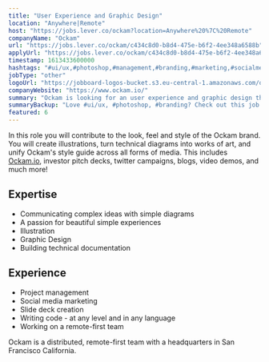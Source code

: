 ```yaml
---
title: "User Experience and Graphic Design"
location: "Anywhere|Remote"
host: "https://jobs.lever.co/ockam?location=Anywhere%20%7C%20Remote"
companyName: "Ockam"
url: "https://jobs.lever.co/ockam/c434c8d0-b8d4-475e-b6f2-4ee348a6588b"
applyUrl: "https://jobs.lever.co/ockam/c434c8d0-b8d4-475e-b6f2-4ee348a6588b/apply"
timestamp: 1613433600000
hashtags: "#ui/ux,#photoshop,#management,#branding,#marketing,#socialmedia"
jobType: "other"
logoUrl: "https://jobboard-logos-bucket.s3.eu-central-1.amazonaws.com/ockam"
companyWebsite: "https://www.ockam.io/"
summary: "Ockam is looking for an user experience and graphic design that has experience in: experience in: #ui/ux, #photoshop, #branding."
summaryBackup: "Love #ui/ux, #photoshop, #branding? Check out this job post!"
featured: 6
---
```


In this role you will contribute to the look, feel and style of the Ockam brand. You will create illustrations, turn technical diagrams into works of art, and unify Ockam's style guide across all forms of media. This includes [Ockam.io](http://Ockam.io), investor pitch decks, twitter campaigns, blogs, video demos, and much more!

## Expertise

*   Communicating complex ideas with simple diagrams
*   A passion for beautiful simple experiences
*   Illustration
*   Graphic Design
*   Building technical documentation

## Experience

*   Project management
*   Social media marketing
*   Slide deck creation
*   Writing code - at any level and in any language
*   Working on a remote-first team

Ockam is a distributed, remote-first team with a headquarters in San Francisco California.

